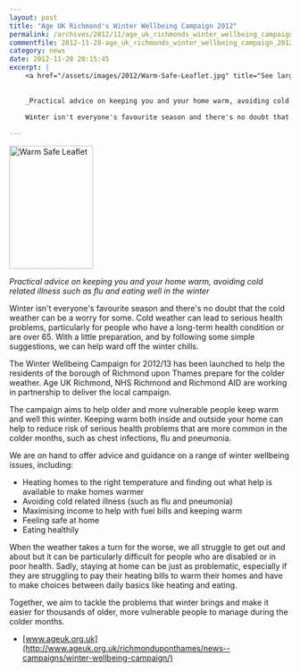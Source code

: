```yaml
---
layout: post
title: "Age UK Richmond's Winter Wellbeing Campaign 2012"
permalink: /archives/2012/11/age_uk_richmonds_winter_wellbeing_campaign_2012.html
commentfile: 2012-11-28-age_uk_richmonds_winter_wellbeing_campaign_2012
category: news
date: 2012-11-28 20:15:45
excerpt: |
    <a href="/assets/images/2012/Warm-Safe-Leaflet.jpg" title="See larger version of - Warm Safe Leaflet"><img src="/assets/images/2012/Warm-Safe-Leaflet_thumb.jpg" width="150" height="220" alt="Warm Safe Leaflet" class="photo right" /></a>
    
    
    _Practical advice on keeping you and your home warm, avoiding cold related illness such as flu and eating well in the winter_
    
    Winter isn't everyone's favourite season and there's no doubt that the cold weather can be a worry for some. Cold weather can lead to serious health problems, particularly for people who have a long-term health condition or are over 65. With a little preparation, and by following some simple suggestions, we can help ward off the winter chills.

---
```


<a href="/assets/images/2012/Warm-Safe-Leaflet.jpg" title="See larger version of - Warm Safe Leaflet"><img src="/assets/images/2012/Warm-Safe-Leaflet_thumb.jpg" width="150" height="220" alt="Warm Safe Leaflet" class="photo right" /></a>

*Practical advice on keeping you and your home warm, avoiding cold related illness such as flu and eating well in the winter*

Winter isn't everyone's favourite season and there's no doubt that the cold weather can be a worry for some. Cold weather can lead to serious health problems, particularly for people who have a long-term health condition or are over 65. With a little preparation, and by following some simple suggestions, we can help ward off the winter chills.

The Winter Wellbeing Campaign for 2012/13 has been launched to help the residents of the borough of Richmond upon Thames prepare for the colder weather. Age UK Richmond, NHS Richmond and Richmond AID are working in partnership to deliver the local campaign.

The campaign aims to help older and more vulnerable people keep warm and well this winter. Keeping warm both inside and outside your home can help to reduce risk of serious health problems that are more common in the colder months, such as chest infections, flu and pneumonia.

We are on hand to offer advice and guidance on a range of winter wellbeing issues, including:

-   Heating homes to the right temperature and finding out what help is available to make homes warmer
-   Avoiding cold related illness (such as flu and pneumonia)
-   Maximising income to help with fuel bills and keeping warm
-   Feeling safe at home
-   Eating healthily

When the weather takes a turn for the worse, we all struggle to get out and about but it can be particularly difficult for people who are disabled or in poor health. Sadly, staying at home can be just as problematic, especially if they are struggling to pay their heating bills to warm their homes and have to make choices between daily basics like heating and eating.

Together, we aim to tackle the problems that winter brings and make it easier for thousands of older, more vulnerable people to manage during the colder months.

-   [www.ageuk.org.uk](http://www.ageuk.org.uk/richmonduponthames/news--campaigns/winter-wellbeing-campaign/)
